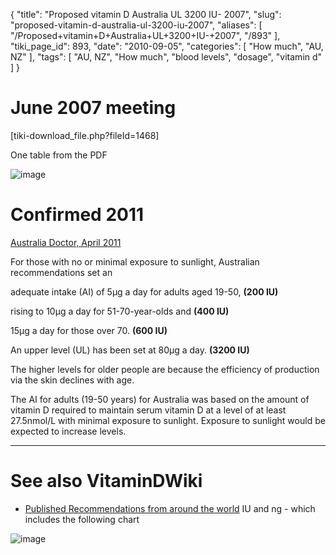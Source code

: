 {
    "title": "Proposed vitamin D Australia UL 3200 IU- 2007",
    "slug": "proposed-vitamin-d-australia-ul-3200-iu-2007",
    "aliases": [
        "/Proposed+vitamin+D+Australia+UL+3200+IU-+2007",
        "/893"
    ],
    "tiki_page_id": 893,
    "date": "2010-09-05",
    "categories": [
        "How much",
        "AU, NZ"
    ],
    "tags": [
        "AU, NZ",
        "How much",
        "blood levels",
        "dosage",
        "vitamin d"
    ]
}


# June 2007 meeting

<span>[tiki-download_file.php?fileId=1468]</span>

One table from the PDF

<img src="/attachments/d3.mock.jpg" alt="image">

# Confirmed 2011

[Australia Doctor, April 2011](http://www.australiandoctor.com.au/news/37/0c070437.asp)

For those with no or minimal exposure to sunlight, Australian recommendations set an 

adequate intake (AI) of 5µg a day for adults aged 19-50,   **(200 IU)** 

rising to 10µg a day for 51-70-year-olds and  **(400 IU)** 

15µg a day for those over 70.  **(600 IU)** 

An upper level (UL) has been set at 80µg a day.  **(3200 IU)** 

The higher levels for older people are because the efficiency of production via the skin declines with age.

The AI for adults (19-50 years) for Australia was based on the amount of vitamin D required to maintain serum vitamin D at a level of at least 27.5nmol/L with minimal exposure to sunlight. Exposure to sunlight would be expected to increase levels.

- - - - - - - - - - - 

# See also VitaminDWiki

* [Published Recommendations from around the world](/tags/published-recommendations-from-around-the-world.html) IU and ng - which includes the following chart

<img src="/attachments/d3.mock.jpg" alt="image" style="max-width: 400px;">